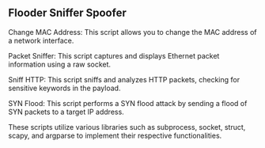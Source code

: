 ## Flooder Sniffer Spoofer

Change MAC Address: This script allows you to change the MAC address of a network interface.

Packet Sniffer: This script captures and displays Ethernet packet information using a raw socket.

Sniff HTTP: This script sniffs and analyzes HTTP packets, checking for sensitive keywords in the payload.

SYN Flood: This script performs a SYN flood attack by sending a flood of SYN packets to a target IP address.

These scripts utilize various libraries such as subprocess, socket, struct, scapy, and argparse to implement their respective functionalities.

